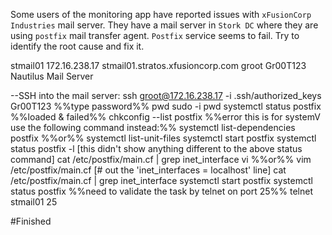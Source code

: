 Some users of the monitoring app have reported issues with `xFusionCorp Industries` mail server. They have a mail server in `Stork DC` where they are using `postfix` mail transfer agent. `Postfix` service seems to fail. Try to identify the root cause and fix it.

stmail01
172.16.238.17
stmail01.stratos.xfusioncorp.com
groot
Gr00T123
Nautilus Mail Server

--SSH into the mail server:
ssh groot@172.16.238.17 -i .ssh/authorized_keys
Gr00T123   %%type password%% 
pwd
sudo -i
pwd
systemctl status postfix %%loaded & failed%%
chkconfig --list postfix %%error this is for systemV use the following command instead:%%
systemctl list-dependencies postfix %%or%% systemctl list-unit-files
systemctl start postfix
systemctl status postfix -l [this didn't show anything different to the above status command]
cat /etc/postfix/main.cf | grep inet_interface
vi %%or%% vim /etc/postfix/main.cf [# out the 'inet_interfaces = localhost' line]
cat /etc/postfix/main.cf | grep inet_interface
systemctl start postfix
systemctl status postfix
%%need to validate the task by telnet on port 25%%
telnet stmail01 25

#Finished